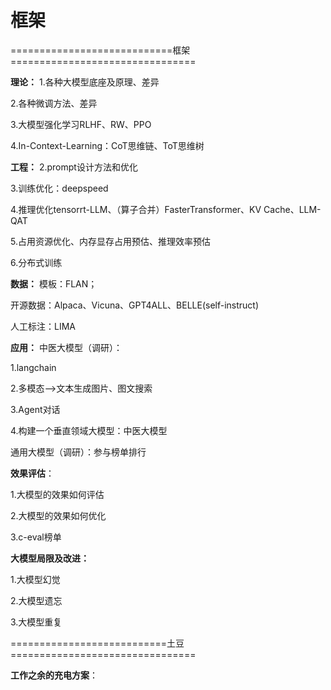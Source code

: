 # 框架
============================框架================================

**理论：**
 1.各种大模型底座及原理、差异

 2.各种微调方法、差异

 3.大模型强化学习RLHF、RW、PPO

 4.In-Context-Learning：CoT思维链、ToT思维树



 **工程：**
 2.prompt设计方法和优化

 3.训练优化：deepspeed

 4.推理优化tensorrt-LLM、（算子合并）FasterTransformer、KV Cache、LLM-QAT

 5.占用资源优化、内存显存占用预估、推理效率预估

 6.分布式训练

 **数据：**
  模板：FLAN；

  开源数据：Alpaca、Vicuna、GPT4ALL、BELLE(self-instruct)

  人工标注：LIMA



 **应用：**
 中医大模型（调研）：

 1.langchain

 2.多模态-->文本生成图片、图文搜索

 3.Agent对话

 4.构建一个垂直领域大模型：中医大模型

 通用大模型（调研）：参与榜单排行



 **效果评估**：

 1.大模型的效果如何评估

 2.大模型的效果如何优化

 3.c-eval榜单

 **大模型局限及改进：**

 1.大模型幻觉

 2.大模型遗忘

 3.大模型重复



===========================土豆================================



**工作之余的充电方案**：
